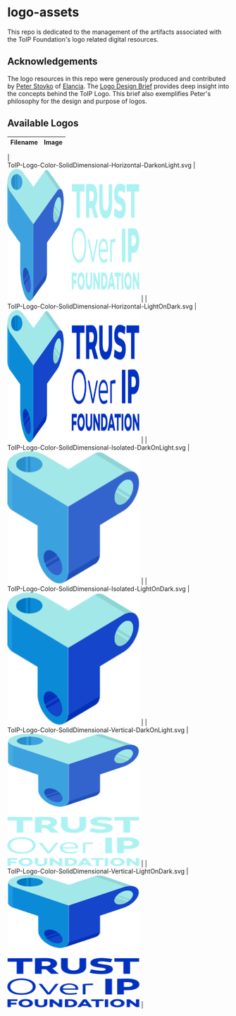 # logo-assets
This repo is dedicated to the management of the artifacts associated with the ToIP Foundation's logo related digital resources.

## Acknowledgements
The logo resources in this repo were generously produced and contributed by
[Peter Stoyko](https://www.linkedin.com/in/stoyko/) of [Elancia](elanica.com). The [Logo Design Brief](ToIP_Logo_Design_Brief.pdf) provides deep insight into the concepts behind the ToIP Logo. This brief also exemplifies Peter's philosophy for the design and purpose of logos.

## Available Logos

| Filename | Image |
| --- | --- |
| 		
ToIP-Logo-Color-SolidDimensional-Horizontal-DarkonLight.svg |
<img src="./logos/ToIP-Logo-Color-SolidDimensional-Horizontal-DarkonLight.svg"  width="300" height="300"> |
| 		
ToIP-Logo-Color-SolidDimensional-Horizontal-LightOnDark.svg | <img src="./logos/ToIP-Logo-Color-SolidDimensional-Horizontal-LightOnDark.svg"  width="300" height="300"> |
| 		
ToIP-Logo-Color-SolidDimensional-Isolated-DarkOnLight.svg |
<img src="./logos/ToIP-Logo-Color-SolidDimensional-Isolated-DarkOnLight.svg"  width="300" height="300"> |
| 		
ToIP-Logo-Color-SolidDimensional-Isolated-LightOnDark.svg | <img src="./logos/ToIP-Logo-Color-SolidDimensional-Isolated-LightOnDark.svg"  width="300" height="300"> |
| 		
ToIP-Logo-Color-SolidDimensional-Vertical-DarkOnLight.svg | <img src="./logos/ToIP-Logo-Color-SolidDimensional-Vertical-DarkOnLight.svg"  width="300" height="300"> |
| 		
ToIP-Logo-Color-SolidDimensional-Vertical-LightOnDark.svg | <img src="./logos/ToIP-Logo-Color-SolidDimensional-Vertical-LightOnDark.svg"  width="300" height="300"> |
